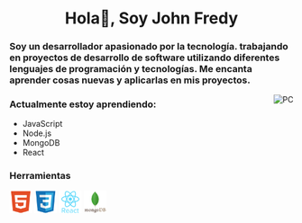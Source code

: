  <div id="cabecera" align="center">
        <h1>Hola👋, Soy John Fredy</h1>
    <div id="cuerpo" column-count=2> 
        <h3 align= "left">Soy un desarrollador apasionado por la tecnología. trabajando en proyectos de desarrollo de software utilizando diferentes lenguajes de                           programación y tecnologías. Me encanta aprender cosas nuevas y aplicarlas en mis proyectos.
        </h3>
         <img
            src="https://media.giphy.com/media/qgQUggAC3Pfv687qPC/giphy.gif"
            alt="PC" 
            align="right"
          />
    </div>   
          <h3 align="left">Actualmente estoy aprendiendo:</h3>
            <ul id="lista" align="left">
               <li>JavaScript</li>
               <li>Node.js</li>
               <li>MongoDB</li>
               <li>React</li>
            </ul>
       
</div>

<div>
 <h3>Herramientas</h3>
 <div>
   <img
            src="https://github.com/devicons/devicon/blob/master/icons/html5/html5-plain.svg"
            title="HTML5"
            alt="PC" 
            width="40"
            height="40"            
   />
  <img
            src="https://github.com/devicons/devicon/blob/master/icons/css3/css3-original.svg"
            title="HTML5"
            alt="PC" 
            width="40"
            height="40"            
   />
  <img
            src="https://github.com/devicons/devicon/blob/master/icons/react/react-original-wordmark.svg"
            title="HTML5"
            alt="PC" 
            width="40"
            height="40"            
   />
  <img
            src="https://github.com/devicons/devicon/blob/master/icons/mongodb/mongodb-original-wordmark.svg"
            title="HTML5"
            alt="PC" 
            width="40"
            height="40"            
   />
 </div>
 
</div>
